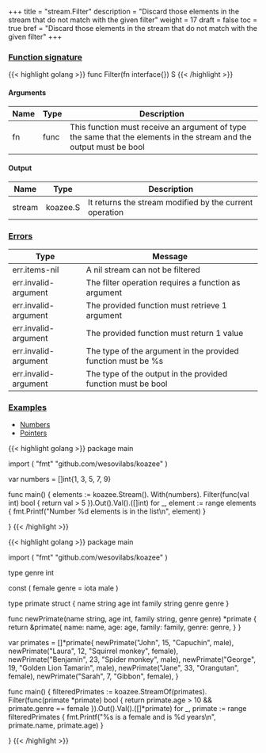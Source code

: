 +++
title = "stream.Filter"
description = "Discard those elements in the stream that do not match with the given filter"
weight = 17
draft = false
toc = true
bref = "Discard those elements in the stream that do not match with the given filter"
+++

<h3 class="section-head" id="h-signature"><a href="#h-signature">Function signature</a></h3>
{{< highlight golang >}}
    func Filter(fn interface{}) S
{{< /highlight >}}

<h4>Arguments</h4>
<table>
    <thead>
        <tr>
        <th>Name</th>
        <th>Type</th>
        <th>Description</th>
        </tr>
    </thead>
    <tbody>
      <tr>
        <td>fn</td>
        <td>func</td>
        <td>This function must receive an argument of type the same that the elements in the stream and the output must be bool</td>
      </tr>
    </tbody>
</table>

<h4>Output</h4>
<table>
    <thead>
        <tr>
        <th>Name</th>
        <th>Type</th>
        <th>Description</th>
        </tr>
    </thead>
    <tbody>
      <tr>
        <td>stream</td>
        <td>koazee.S</td>
        <td>It returns the stream modified by the current operation</td>
      </tr>
    </tbody>
</table>

<h3 class="section-head" id="h-errors"><a href="#h-errors">Errors</a></h3>
<table>
    <thead>
        <tr>
        <th>Type</th>
        <th>Message</th>
        </tr>
    </thead>
    <tbody>
      <tr>
        <td>err.items-nil</td>
        <td>A nil stream can not be filtered</td>
      </tr>
      <tr>
        <td>err.invalid-argument</td>
        <td>The filter operation requires a function as argument</td>
      </tr>
      <tr>
        <td>err.invalid-argument</td>
        <td>The provided function must retrieve 1 argument</td>
      </tr>      
      <tr>
        <td>err.invalid-argument</td>
        <td>The provided function must return 1 value</td>
      </tr>
      <tr>
        <td>err.invalid-argument</td>
        <td>The type of the argument in the provided function must be %s</td>
      </tr>
      <tr>
        <td>err.invalid-argument</td>
        <td>The type of the output in the provided function must be bool</td>
      </tr>
    </tbody>
</table>
<h3 class="section-head" id="h-examples"><a href="#h-examples">Examples</a></h3>
<nav class="tabs" data-component="tabs">
    <ul>
      <li class="active">
        <a href="#numbers">Numbers</a>
      </li>
      <li>
        <a href="#struct_pointers">Pointers</a>
      </li>
    </ul>
</nav>
<div id="numbers">
{{< highlight golang >}}
package main

import (
	"fmt"
	"github.com/wesovilabs/koazee"
)

var numbers = []int{1, 3, 5, 7, 9}

func main() {
	elements := koazee.Stream().
		With(numbers).
		Filter(func(val int) bool {
			return val > 5
		}).Out().Val().([]int)
	for _, element := range elements {
		fmt.Printf("Number %d elements is in the list\n", element)
	}


}
{{< /highlight >}}
</div>
<div id="struct_pointers">
{{< highlight golang >}}
package main

import (
	"fmt"
	"github.com/wesovilabs/koazee"
)

type genre int

const (
	female genre = iota
	male
)

type primate struct {
	name   string
	age    int
	family string
	genre  genre
}

func newPrimate(name string, age int, family string, genre genre) *primate {
	return &primate{
		name:   name,
		age:    age,
		family: family,
		genre:  genre,
	}
}

var primates = []*primate{
	newPrimate("John", 15, "Capuchin", male),
	newPrimate("Laura", 12, "Squirrel monkey", female),
	newPrimate("Benjamin", 23, "Spider monkey", male),
	newPrimate("George", 19, "Golden Lion Tamarin", male),
	newPrimate("Jane", 33, "Orangutan", female),
	newPrimate("Sarah", 7, "Gibbon", female),
}

func main() {
	filteredPrimates := koazee.StreamOf(primates).
		Filter(func(primate *primate) bool {
			return primate.age > 10 && primate.genre == female
		}).Out().Val().([]*primate)
	for _, primate := range filteredPrimates {
		fmt.Printf("%s is a female and is %d years\n", primate.name, primate.age)
	}

}
{{< /highlight >}}
</div>
